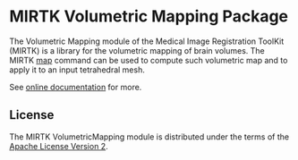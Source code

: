 MIRTK Volumetric Mapping Package
================================

The Volumetric Mapping module of the Medical Image Registration ToolKit (MIRTK) is a library
for the volumetric mapping of brain volumes. The MIRTK
[map](https://mirtk.github.io/documentation/commands/map) command can be used to compute
such volumetric map and to apply it to an input tetrahedral mesh.

See [online documentation](https://mirtk.github.io/documentation/modules/packages/volumetricmapping)
for more.


License
-------

The MIRTK VolumetricMapping module is distributed under the terms of the
[Apache License Version 2](http://www.apache.org/licenses/LICENSE-2.0).
